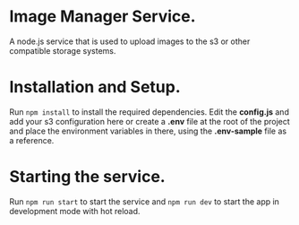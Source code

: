 # Image Manager Service.

A node.js service that is used to upload images to the s3 or other compatible storage systems.


# Installation and Setup.

Run `npm install` to install the required dependencies.
Edit the **config.js** and add your s3 configuration here or create a **.env** file at the root of the project and place the environment variables in there, using the **.env-sample** file as a reference.


# Starting the service. 
Run `npm run start` to start the service and `npm run dev` to start the app in development mode with hot reload.
